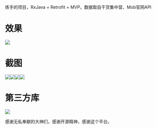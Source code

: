 ﻿ 练手的项目，RxJava + Retrofit + MVP，数据取自干货集中营、Mob官网API
  
# 效果
![](http://upload-images.jianshu.io/upload_images/7077845-a55801e672b7dc74.gif?imageMogr2/auto-orient/strip%7CimageView2/2/w/1240)


# 截图
![](http://upload-images.jianshu.io/upload_images/7077845-9069526cc3d5b6c7.jpg?imageMogr2/auto-orient/strip%7CimageView2/2/w/300)![](http://upload-images.jianshu.io/upload_images/7077845-985af473618080c0.jpg?imageMogr2/auto-orient/strip%7CimageView2/2/w/300)![](http://upload-images.jianshu.io/upload_images/7077845-cb0683bc0cdb32d9.png?imageMogr2/auto-orient/strip%7CimageView2/2/w/300)![](http://upload-images.jianshu.io/upload_images/7077845-6fa67c2c22b10309.jpg?imageMogr2/auto-orient/strip%7CimageView2/2/w/300)

# 第三方库
![](http://upload-images.jianshu.io/upload_images/7077845-a19ad38efb22bb37.png?imageMogr2/auto-orient/strip%7CimageView2/2/w/1240)

感谢无私奉献的大神们，感谢开源精神，感谢这个平台。
